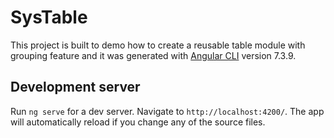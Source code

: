 # SysTable

This project is built to demo how to create a reusable table module with grouping feature and it was generated with [Angular CLI](https://github.com/angular/angular-cli) version 7.3.9.


## Development server

Run `ng serve` for a dev server. Navigate to `http://localhost:4200/`. The app will automatically reload if you change any of the source files.
